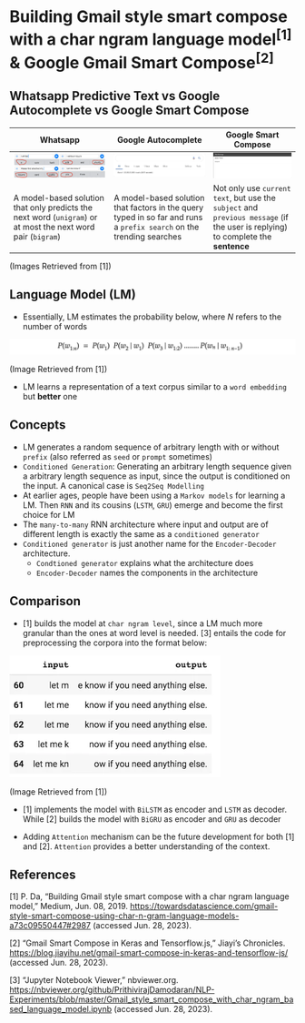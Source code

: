 # Building Gmail style smart compose with a char ngram language model<sup>[1]</sup> & Google Gmail Smart Compose<sup>[2]</sup>


## Whatsapp Predictive Text vs Google Autocomplete vs Google Smart Compose

| Whatsapp        | Google Autocomplete |  Google Smart Compose |
| -----------  | -----------  | -----------  |
| ![whatsapp_predictive_text](./img/whatsapp_predictive_text.webp) | ![google_search_autocomplete](./img/google_search_autocomplete.gif) | ![google_smart_compose](./img/google_smart_compose.gif) |
| A model-based solution that only predicts the next word (`unigram`) or at most the next word pair (`bigram`) | A model-based solution that factors in the query typed in so far and runs a `prefix search` on the trending searches | Not only use `current text`, but use the `subject` and `previous message` (if the user is replying) to complete the **sentence** | 

(Images Retrieved from [1])


## Language Model (LM)

- Essentially, LM estimates the probability below, where $N$ refers to the number of words 

![language_model_essence](./img/LM_essence.webp)

(Image Retrieved from [1])

- LM learns a representation of a text corpus similar to a `word embedding` but **better** one


## Concepts

- LM generates a random sequence of arbitrary length with or without `prefix` (also referred as `seed` or `prompt` sometimes)
- `Conditioned Generation`: Generating an arbitrary length sequence given a arbitrary length sequence as input, since the output is conditioned on the input. A canonical case is `Seq2Seq Modelling`
- At earlier ages, people have been using a `Markov models` for learning a LM. Then `RNN` and its cousins (`LSTM`, `GRU`) emerge and become the first choice for LM
- The `many-to-many` RNN architecture where input and output are of different length is exactly the same as a `conditioned generator`
- `Conditioned generator` is just another name for the `Encoder-Decoder` architecture.
    - `Condtioned generator` explains what the architecture does
    - `Encoder-Decoder` names the components in the architecture


## Comparison

- [1] builds the model at `char ngram level`, since a LM much more granular than the ones at word level is needed. [3] entails the code for preprocessing the corpora into the format below:

![char_ngram_level_preprocess](./img/char_ngram_level_preprocess.webp)

(Image Retrieved from [1])

- [1] implements the model with `BiLSTM` as encoder and `LSTM` as decoder. While [2] builds the model with `BiGRU` as encoder and `GRU` as decoder

- Adding `Attention` mechanism can be the future development for both [1] and [2]. `Attention` provides a better understanding of the context.

## References
[1] P. Da, “Building Gmail style smart compose with a char ngram language model,” Medium, Jun. 08, 2019. https://towardsdatascience.com/gmail-style-smart-compose-using-char-n-gram-language-models-a73c09550447#2987 (accessed Jun. 28, 2023).

[2] “Gmail Smart Compose in Keras and Tensorflow.js,” Jiayi’s Chronicles. https://blog.jiayihu.net/gmail-smart-compose-in-keras-and-tensorflow-js/ (accessed Jun. 28, 2023).

[3] “Jupyter Notebook Viewer,” nbviewer.org. https://nbviewer.org/github/PrithivirajDamodaran/NLP-Experiments/blob/master/Gmail_style_smart_compose_with_char_ngram_based_language_model.ipynb (accessed Jun. 28, 2023).
